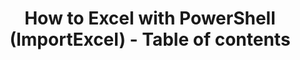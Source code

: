 ---
ref: importexcel_howto_toc
title: How to Excel with PowerShell (ImportExcel) - Table of contents
excerpt: 
tags: [english, community, tools, importexcel, powershell, excel]
categories: [english, community, tools, importexcel]
lang: en
locale: en-GB
permalink: /blog/:year/:month/:title/
---